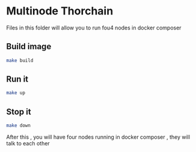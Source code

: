 Multinode Thorchain
===================

Files in this folder will allow you to run fou4 nodes in docker composer

## Build image
```bash
make build
```

## Run it
```bash
make up
```

## Stop it
```bash
make down
```

After this , you will have four nodes running in docker composer , they will talk to each other
